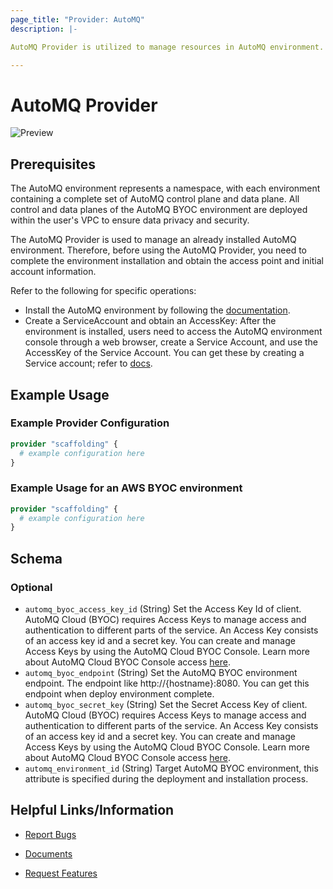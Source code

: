 ```yaml
---
page_title: "Provider: AutoMQ"
description: |-

AutoMQ Provider is utilized to manage resources in AutoMQ environment. The provider allows for the management of instances and Kafka resources within those instances (such as Topics, Users, and ACLs).

---
```


# AutoMQ Provider
![Preview](https://img.shields.io/badge/Lifecycle_Stage-Preview-blue?style=flat&logoColor=8A3BE2&labelColor=rgba)

## Prerequisites

The AutoMQ environment represents a namespace, with each environment containing a complete set of AutoMQ control plane and data plane. All control and data planes of the AutoMQ BYOC environment are deployed within the user's VPC to ensure data privacy and security.

The AutoMQ Provider is used to manage an already installed AutoMQ environment. Therefore, before using the AutoMQ Provider, you need to complete the environment installation and obtain the access point and initial account information.

Refer to the following for specific operations:
- Install the AutoMQ environment by following the [documentation](https://github.com/AutoMQ/terraform-provider-automq/pull/22).
- Create a ServiceAccount and obtain an AccessKey: After the environment is installed, users need to access the AutoMQ environment console through a web browser, create a Service Account, and use the AccessKey of the Service Account. You can get these by creating a Service account; refer to [docs](https://docs.automq.com/automq-cloud/manage-identities-and-access).


## Example Usage
### Example Provider Configuration

```terraform
provider "scaffolding" {
  # example configuration here
}
```

### Example Usage for an AWS BYOC environment

```terraform
provider "scaffolding" {
  # example configuration here
}
```

<!-- schema generated by tfplugindocs -->
## Schema

### Optional

- `automq_byoc_access_key_id` (String) Set the Access Key Id of client. AutoMQ Cloud (BYOC) requires Access Keys to manage access and authentication to different parts of the service. An Access Key consists of an access key id and a secret key. You can create and manage Access Keys by using the AutoMQ Cloud BYOC Console. Learn more about AutoMQ Cloud BYOC Console access [here](https://docs.automq.com/automq-cloud/manage-identities-and-access).
- `automq_byoc_endpoint` (String) Set the AutoMQ BYOC environment endpoint. The endpoint like http://{hostname}:8080. You can get this endpoint when deploy environment complete.
- `automq_byoc_secret_key` (String) Set the Secret Access Key of client. AutoMQ Cloud (BYOC) requires Access Keys to manage access and authentication to different parts of the service. An Access Key consists of an access key id and a secret key. You can create and manage Access Keys by using the AutoMQ Cloud BYOC Console. Learn more about AutoMQ Cloud BYOC Console access [here](https://docs.automq.com/automq-cloud/manage-identities-and-access).
- `automq_environment_id` (String) Target AutoMQ BYOC environment, this attribute is specified during the deployment and installation process.

## Helpful Links/Information

* [Report Bugs](https://github.com/AutoMQ/terraform-provider-automq/issues)

* [Documents](https://docs.automq.com/automq-cloud/overview)

* [Request Features](https://automq66.feishu.cn/share/base/form/shrcn7qXbb5aKiYbKqbJtPlGWXc)
